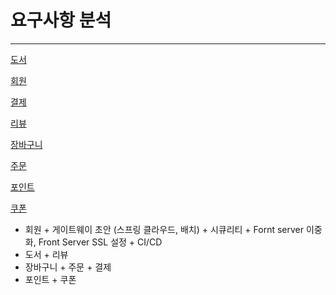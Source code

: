 # 요구사항 분석

---

[도서](%E1%84%8B%E1%85%AD%E1%84%80%E1%85%AE%E1%84%89%E1%85%A1%E1%84%92%E1%85%A1%E1%86%BC%20%E1%84%87%E1%85%AE%E1%86%AB%E1%84%89%E1%85%A5%E1%86%A8%20a7c5e5dee15544d682d5721790d75ad7/%E1%84%83%E1%85%A9%E1%84%89%E1%85%A5%20796ac0e12ba4454ba74827bb318fc0d8.csv)

[회원
](%E1%84%8B%E1%85%AD%E1%84%80%E1%85%AE%E1%84%89%E1%85%A1%E1%84%92%E1%85%A1%E1%86%BC%20%E1%84%87%E1%85%AE%E1%86%AB%E1%84%89%E1%85%A5%E1%86%A8%20a7c5e5dee15544d682d5721790d75ad7/%E1%84%92%E1%85%AC%E1%84%8B%E1%85%AF%E1%86%AB%207379e5748eee48d1b0bda824b9a020eb.csv)

[결제](%E1%84%8B%E1%85%AD%E1%84%80%E1%85%AE%E1%84%89%E1%85%A1%E1%84%92%E1%85%A1%E1%86%BC%20%E1%84%87%E1%85%AE%E1%86%AB%E1%84%89%E1%85%A5%E1%86%A8%20a7c5e5dee15544d682d5721790d75ad7/%E1%84%80%E1%85%A7%E1%86%AF%E1%84%8C%E1%85%A6%2074944b0e6f6440fb926d4106b9bd1ada.csv)

[리뷰](%E1%84%8B%E1%85%AD%E1%84%80%E1%85%AE%E1%84%89%E1%85%A1%E1%84%92%E1%85%A1%E1%86%BC%20%E1%84%87%E1%85%AE%E1%86%AB%E1%84%89%E1%85%A5%E1%86%A8%20a7c5e5dee15544d682d5721790d75ad7/%E1%84%85%E1%85%B5%E1%84%87%E1%85%B2%2091be4a2d7ac54f47a40dd4569e75e6c1.csv)

[장바구니](%E1%84%8B%E1%85%AD%E1%84%80%E1%85%AE%E1%84%89%E1%85%A1%E1%84%92%E1%85%A1%E1%86%BC%20%E1%84%87%E1%85%AE%E1%86%AB%E1%84%89%E1%85%A5%E1%86%A8%20a7c5e5dee15544d682d5721790d75ad7/%E1%84%8C%E1%85%A1%E1%86%BC%E1%84%87%E1%85%A1%E1%84%80%E1%85%AE%E1%84%82%E1%85%B5%20f69e696d5084452a97a38f50a8aaae1c.csv)

[주문](%E1%84%8B%E1%85%AD%E1%84%80%E1%85%AE%E1%84%89%E1%85%A1%E1%84%92%E1%85%A1%E1%86%BC%20%E1%84%87%E1%85%AE%E1%86%AB%E1%84%89%E1%85%A5%E1%86%A8%20a7c5e5dee15544d682d5721790d75ad7/%E1%84%8C%E1%85%AE%E1%84%86%E1%85%AE%E1%86%AB%20a96b21d139564e358e964025a549f4a9.csv)

[포인트](%E1%84%8B%E1%85%AD%E1%84%80%E1%85%AE%E1%84%89%E1%85%A1%E1%84%92%E1%85%A1%E1%86%BC%20%E1%84%87%E1%85%AE%E1%86%AB%E1%84%89%E1%85%A5%E1%86%A8%20a7c5e5dee15544d682d5721790d75ad7/%E1%84%91%E1%85%A9%E1%84%8B%E1%85%B5%E1%86%AB%E1%84%90%E1%85%B3%208fefb40214e942ee97941a497f143600.csv)

[쿠폰](%E1%84%8B%E1%85%AD%E1%84%80%E1%85%AE%E1%84%89%E1%85%A1%E1%84%92%E1%85%A1%E1%86%BC%20%E1%84%87%E1%85%AE%E1%86%AB%E1%84%89%E1%85%A5%E1%86%A8%20a7c5e5dee15544d682d5721790d75ad7/%E1%84%8F%E1%85%AE%E1%84%91%E1%85%A9%E1%86%AB%209ae67ebe3a6d4b51b363199f87b7db5d.csv)

- 회원 + 게이트웨이 초안 (스프링 클라우드, 배치) + 시큐리티 + Fornt server 이중화, Front Server SSL 설정 + CI/CD
- 도서 + 리뷰
- 장바구니 + 주문 + 결제
- 포인트 + 쿠폰
